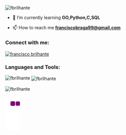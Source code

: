 

<p align="left"> <img src="https://komarev.com/ghpvc/?username=fbrilhante&label=Profile%20views&color=0e75b6&style=flat" alt="fbrilhante" /> </p>

- 🌱 I’m currently learning **GO,Python,C,SQL**

- 📫 How to reach me **franciscobraga99@gmail.com**

<h3 align="left">Connect with me:</h3>
<p align="left">
<a href="https://linkedin.com/in/francisco brilhante" target="blank"><img align="center" src="https://raw.githubusercontent.com/rahuldkjain/github-profile-readme-generator/master/src/images/icons/Social/linked-in-alt.svg" alt="francisco brilhante" height="30" width="40" /></a>
</p>

<h3 align="left">Languages and Tools:</h3>


<p><img align="left" src="https://github-readme-stats.vercel.app/api/top-langs?username=fbrilhante&show_icons=true&locale=en&layout=compact" alt="fbrilhante" /></p>

<p>&nbsp;<img align="center" src="https://github-readme-stats.vercel.app/api?username=fbrilhante&show_icons=true&locale=en" alt="fbrilhante" /></p>

<p><img align="center" src="https://github-readme-streak-stats.herokuapp.com/?user=fbrilhante&" alt="fbrilhante" /></p>


![snake gif](https://github.com/fbrilhante/fbrilhante/blob/output/github-contribution-grid-snake.gif)

